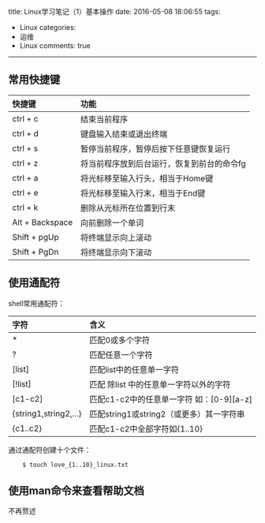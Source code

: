 title: Linux学习笔记（1）基本操作
date: 2016-05-08 18:06:55
tags:
  - Linux
categories:
  - 运维
  - Linux
comments: true
---

## 常用快捷键

| 快捷键      |    功能 |
|:--------------|:-----|
|ctrl + c 	   |结束当前程序|
|ctrl + d 		|键盘输入结束或退出终端|
|ctrl + s 		|暂停当前程序，暂停后按下任意键恢复运行|
|ctrl + z 		|将当前程序放到后台运行，恢复到前台的命令fg|
|ctrl + a 		|将光标移至输入行头，相当于Home键|
|ctrl + e 		|将光标移至输入行末，相当于End键|
|ctrl + k 		|删除从光标所在位置到行末|
|Alt + Backspace |向前删除一个单词|
|Shift + pgUp 	|将终端显示向上滚动|
|Shift + PgDn		|将终端显示向下滚动|

## 使用通配符

shell常用通配符：

|字符						|含义|
|:--|:--|
|*						|匹配0或多个字符|
|?						|匹配任意一个字符|
|[list]				|匹配list中的任意单一字符|
|[!list]				|匹配 除list 中的任意单一字符以外的字符|
|[c1-c2]				|匹配c1-c2中的任意单一字符 如：[0-9][a-z]|
|{string1,string2,...}	|匹配string1或string2（或更多）其一字符串|
|{c1..c2}				|匹配c1-c2中全部字符如{1..10}|

通过通配符创建十个文件：

```
	$ touch love_{1..10}_linux.txt
```

## 使用man命令来查看帮助文档

不再赘述